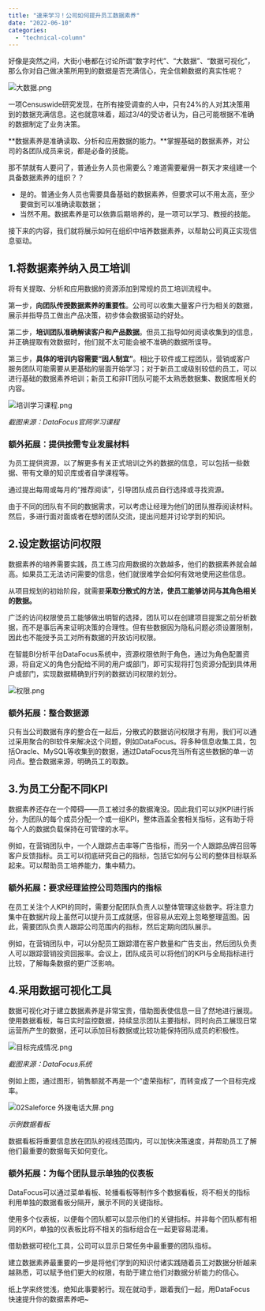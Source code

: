 ```yaml
---
title: "速来学习！公司如何提升员工数据素养"
date: "2022-06-10"
categories: 
  - "technical-column"
---
```


好像是突然之间，大街小巷都在讨论所谓“数字时代”、“大数据”、“数据可视化”，那么你对自己做决策所用到的数据是否充满信心，完全信赖数据的真实性呢？

![大数据.png](images/1654844077-png.png)

一项Censuswide研究发现，在所有接受调查的人中，只有24%的人对其决策用到的数据充满信息。这也就意味着，超过3/4的受访者认为，自己可能根据不准确的数据制定了业务决策。

**数据素养是准确读取、分析和应用数据的能力。**掌握基础的数据素养，对公司的各团队成员来说，都是必备的技能。

那不禁就有人要问了，普通业务人员也需要么？难道需要雇佣一群天才来组建一个具备数据素养的组织？？

- 是的。普通业务人员也需要具备基础的数据素养，但要求可以不用太高，至少要做到可以准确读取数据；
- 当然不用。数据素养是可以依靠后期培养的，是一项可以学习、教授的技能。

接下来的内容，我们就将展示如何在组织中培养数据素养，以帮助公司真正实现信息驱动。

## **1.将数据素养纳入员工培训**

将有关提取、分析和应用数据的资源添加到常规的员工培训流程中。

第一步，**向团队传授数据素养的重要性**。公司可以收集大量客户行为相关的数据，展示并指导员工做出产品决策，初步体会数据驱动的好处。

第二步，**培训团队准确解读客户和产品数据**。但员工指导如何阅读收集到的信息，并正确提取有效数据时，他们就不太可能会被不准确的数据所误导。

第三步，**具体的培训内容需要“因人制宜”**。相比于软件或工程团队，营销或客户服务团队可能需要从更基础的层面开始学习；对于新员工或级别较低的员工，可以进行基础的数据素养培训；新员工和非IT团队可能不太熟悉数据集、数据库相关的内容。

![培训学习课程.png](images/1654844081-png.png)

_截图来源：DataFocus官网学习课程_

### **额外拓展：提供按需专业发展材料**

为员工提供资源，以了解更多有关正式培训之外的数据的信息，可以包括一些数据、带有文章的知识库或者自学课程等。

通过提出每周或每月的“推荐阅读”，引导团队成员自行选择或寻找资源。

由于不同的团队有不同的数据需求，可以考虑让经理为他们的团队推荐阅读材料。然后，多进行面对面或者在想的团队交流，提出问题并讨论学到的知识。

## **2.设定数据访问权限**

数据素养的培养需要实践，员工练习应用数据的次数越多，他们的数据素养就会越高。如果员工无法访问需要的信息，他们就很难学会如何有效地使用这些信息。

从项目规划的初始阶段，就需要**采取分散式的方法，使员工能够访问与其角色相关的数据。**

广泛的访问权限使员工能够做出明智的选择，团队可以在创建项目提案之前分析数据，而不是事后再来证明决策的合理性。但有些数据因为隐私问题必须设置限制，因此也不能授予员工对所有数据的开放访问权限。

在智能BI分析平台DataFocus系统中，资源权限依附于角色，通过为角色配置资源，将自定义的角色分配给不同的用户或部门，即可实现将打包资源分配到具体用户或部门，实现数据精确到行列的数据访问权限的划分。

![权限.png](images/1654844090-png.png)

### **额外拓展：整合数据源**

只有当公司数据有序的整合在一起后，分散式的数据访问权限才有用，我们可以通过采用聚合的BI软件来解决这个问题，例如DataFocus。将多种信息收集工具，包括Oracle、MySQL等收集到的数据，通过DataFocus充当所有这些数据的单一访问点。整合数据来源，明确员工的取数。

## **3.为员工分配不同KPI**

数据素养还存在一个障碍——员工被过多的数据淹没。因此我们可以对KPI进行拆分，为团队的每个成员分配一个或一组KPI，整体涵盖全套相关指标，这有助于将每个人的数据负载保持在可管理的水平。

例如，在营销团队中，一个人跟踪点击率等广告指标，而另一个人跟踪品牌召回等客户反馈指标。员工可以彻底研究自己的指标，包括它如何与公司的整体目标联系起来。可以帮助员工培养能力，集中精力。

### **额外拓展：要求经理监控公司范围内的指标**

在员工关注个人KPI的同时，需要分配团队负责人以整体管理这些数字。将注意力集中在数据片段上虽然可以提升员工成就感，但容易从宏观上忽略整理蓝图。因此，需要团队负责人跟踪公司范围内的指标，然后定期向团队展示。

例如，在营销团队中，可以分配员工跟踪潜在客户数量和广告支出，然后团队负责人可以跟踪营销投资回报率。会议上，团队成员可以将他们的KPI与全局指标进行比较，了解每条数据的更广泛影响。

## **4.采用数据可视化工具**

数据可视化对于建立数据素养是非常宝贵，借助图表使信息一目了然地进行展现。使用数据看板，每日实时监控数据，持续显示团队主要指标，同时向员工展现日常运营所产生的数据，还可以添加目标数据或比较功能保持团队成员的积极性。

![目标完成情况.png](images/1654844095-png.png)

_截图来源：DataFocus系统_

例如上图，通过图形，销售额就不再是一个“虚荣指标”，而转变成了一个目标完成率。

![02Saleforce 外拨电话大屏.png](images/1654844100-02saleforce-png.png)

_示例数据看板_

数据看板将重要信息放在团队的视线范围内，可以加快决策速度，并帮助员工了解他们最重要的数据每天如何变化。

### **额外拓展：为每个团队显示单独的仪表板**

DataFocus可以通过菜单看板、轮播看板等制作多个数据看板，将不相关的指标利用单独的数据看板分隔开，展示不同的关键指标。

使用多个仪表板，以便每个团队都可以显示他们的关键指标。并非每个团队都有相同的KPI，单独的仪表板比将不相关的指标组合在一起更容易混淆。

借助数据可视化工具，公司可以显示日常任务中最重要的团队指标。

建立数据素养最重要的一步是将他们学到的知识付诸实践随着员工对数据分析越来越熟悉，可以赋予他们更大的权限，有助于建立他们对数据分析能力的信心。

纸上学来终觉浅，绝知此事要躬行。现在就动手，跟着我们一起，用DataFocus快速提升你的数据素养吧~
